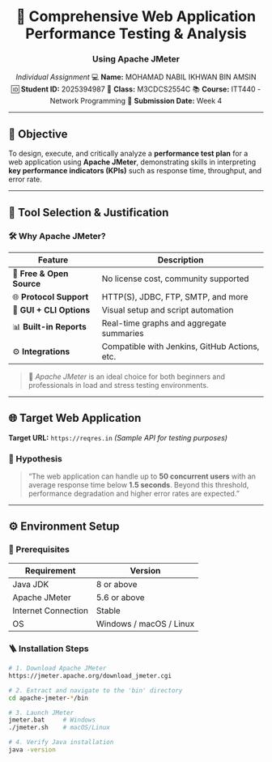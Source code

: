 <div align="center">

# 🧪 Comprehensive Web Application Performance Testing & Analysis  
### Using **Apache JMeter**  

*Individual Assignment* 
💻 **Name:** MOHAMAD NABIL IKHWAN BIN AMSIN  
🆔 **Student ID:** 2025394987
🏫 **Class:** M3CDCS2554C 
📚 **Course:** ITT440 - Network Programming 
📅 **Submission Date:** Week 4 

</div>

---

## 🎯 Objective  

To design, execute, and critically analyze a **performance test plan** for a web application using **Apache JMeter**, demonstrating skills in interpreting **key performance indicators (KPIs)** such as response time, throughput, and error rate.

---

## 🧰 Tool Selection & Justification  

### 🛠 Why Apache JMeter?

| Feature | Description |
|----------|--------------|
| 💸 **Free & Open Source** | No license cost, community supported |
| 🌐 **Protocol Support** | HTTP(S), JDBC, FTP, SMTP, and more |
| 🧩 **GUI + CLI Options** | Visual setup and script automation |
| 📊 **Built-in Reports** | Real-time graphs and aggregate summaries |
| ⚙️ **Integrations** | Compatible with Jenkins, GitHub Actions, etc. |

> 🧠 *Apache JMeter* is an ideal choice for both beginners and professionals in load and stress testing environments.

---

## 🌐 Target Web Application  

**Target URL:** `https://reqres.in` *(Sample API for testing purposes)*  

### 🧩 Hypothesis  

> “The web application can handle up to **50 concurrent users** with an average response time below **1.5 seconds**. Beyond this threshold, performance degradation and higher error rates are expected.”

---

## ⚙️ Environment Setup  

### 🧩 Prerequisites  

| Requirement | Version |
|--------------|----------|
| Java JDK | 8 or above |
| Apache JMeter | 5.6 or above |
| Internet Connection | Stable |
| OS | Windows / macOS / Linux |

### 🪜 Installation Steps  

```bash
# 1. Download Apache JMeter
https://jmeter.apache.org/download_jmeter.cgi

# 2. Extract and navigate to the 'bin' directory
cd apache-jmeter-*/bin

# 3. Launch JMeter
jmeter.bat     # Windows
./jmeter.sh    # macOS/Linux

# 4. Verify Java installation
java -version
